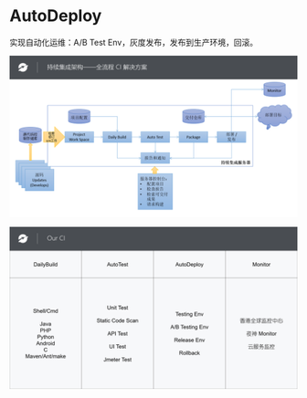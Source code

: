 # AutoDeploy
实现自动化运维：A/B Test Env，灰度发布，发布到生产环境，回滚。

![image](https://github.com/YeshenGroup/AutoDeploy/blob/master/CI.png)

![image](https://github.com/YeshenGroup/AutoDeploy/blob/master/OurCI.png)
